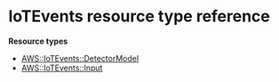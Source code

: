 # IoTEvents resource type reference<a name="AWS_IoTEvents"></a>

**Resource types**
+ [AWS::IoTEvents::DetectorModel](aws-resource-iotevents-detectormodel.md)
+ [AWS::IoTEvents::Input](aws-resource-iotevents-input.md)